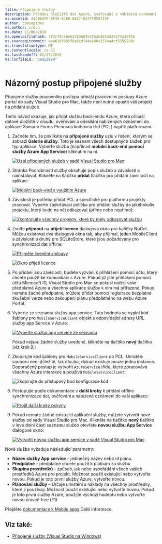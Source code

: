 ```yaml
---
title: Připojené služby
description: Přidání úložiště dat Azure, ověřování a nabízená oznámení do mobilní aplikace ze sady Visual Studio pro Mac
ms.assetid: 41CB62FF-0F39-4CE8-8917-6A77F058719F
author: conceptdev
ms.author: crdun
ms.date: 11/06/2018
ms.openlocfilehash: 7f3cf8ce9e82310a8fe2f6ab9542d3d575a30f5b
ms.sourcegitcommit: cea6187005f8a0cdf44e866a1534a4cf5356208c
ms.translationtype: MT
ms.contentlocale: cs-CZ
ms.lasthandoff: 02/27/2019
ms.locfileid: "56953979"
---
```

# <a name="connected-services-walkthrough"></a>Názorný postup připojené služby

Připojené služby pracovního postupu přináší pracovními postupy Azure portal do sady Visual Studio pro Mac, takže není nutné opustit váš projekt na přidání služeb.

Tento návod ukazuje, jak přidat službu back-endu Azure, která přináší datové úložiště v cloudu, ověřování a odesílání nabízených oznámení do aplikace Xamarin.Forms Přenosná knihovna tříd (PCL) napříč platformami.

1. Začněte tím, že poklikáte na **připojené služby** uzlu v řešení, kterým se zobrazí **Galerie služby**.
  Toto je seznam všech dostupných služeb pro typ aplikace. Vyberte službu (například **mobilní back-end pomocí služby Azure App Service**) kliknutím na ni.

    [![Uzel připojených služeb v sadě Visual Studio pro Mac](media/connected-services-image001-sml.png "uzel připojené služby v sadě Visual Studio pro Mac")](media/connected-services-image001.png#lightbox)

2. Stránka Podrobnosti služby obsahuje popis služeb a závislosti a nainstalovat.
  Klikněte na tlačítko **přidat** tlačítko pro přidání závislosti na aplikaci:

    [![Mobilní back-end s využitím Azure](media/connected-services-image002-sml.png "mobilní back-end s využitím Azure")](media/connected-services-image002.png#lightbox)

3. Závislostí je potřeba přidat PCL a specifické pro platformu projekty pracovat.
  Vyberte zaškrtávací políčka pro přidání služby do jakéhokoliv projektu, který bude na něj odkazovat (přímo nebo nepřímo):

    [![Zkontrolujte všechny projekty, které by měly odkazovat službu](media/connected-services-image003-sml.png "zkontrolovat všechny projekty, které by měly odkazovat služby")](media/connected-services-image003.png#lightbox)

4. Zvolte **přijmout** na **přijetí licence** dialogová okna pro balíčky NuGet.
  Můžou existovat dva dialogová okna tak, aby přijímal, jeden MobileClient a závislosti a druhý pro SQLiteStore, které jsou požadovány pro synchronizaci dat offline:

    [![Přijměte licenční smlouvy](media/connected-services-image004-sml.png "přijetí licenční smlouvy")](media/connected-services-image004.png#lightbox)

    ![Okno přijetí licence](media/connected-services-image005.png "okno přijetí licence")

5. Po přidání jsou závislosti, budete vyzváni k přihlášení pomocí účtu, který chcete použít ke komunikaci s Azure.
  Pokud již jste přihlášeni pomocí účtu Microsoft ID, Visual Studio pro Mac se pokusí načíst vaše předplatná Azure a všechny aplikace služby k nim má přiřazené. Pokud nemáte žádné předplatné, můžete přidat pomocí registrace bezplatné zkušební verze nebo zakoupení plánu předplatného na webu Azure Portal.

6. Vyberte ze seznamu služby app service. Tato hodnota se vyplní kód šablony pro `MobileServiceClient` objekt s odpovídající adresy URL služby app Service v Azure:

    [![Vyberte službu app service ze seznamu](media/connected-services-image006-sml.png "vyberte ze seznamu službu app service")](media/connected-services-image006.png#lightbox)

    Pokud nejsou žádné služby uvedené, klikněte na tlačítko **nový** tlačítko (viz krok 9.)

7. Zkopírujte kód šablony pro `MobileServiceClient` do PCL. Umístění souboru není důležité, tak dlouho, dokud existuje pouze jedna instance.
  Doporučený postup je vytvořit `AzureService` třídu, která zpracovává všechny Azure interakce a používá `MobileServiceClient`:

    ![Zkopírujte do přístupový bod konfigurace kód](media/connected-services-image007.png "zkopírujte config kód do aplikace")

8. Postupujte podle dokumentace v **další kroky** k přidání offline synchronizace dat, ověřování a nabízená oznámení do vaší aplikace:

    [![Projít další kroky pokyny](media/connected-services-image008-sml.png "projít pokyny pro další kroky")](media/connected-services-image008.png#lightbox)

9. Pokud nemáte žádné existující aplikační služby, můžete vytvořit nové služby od sady Visual Studio pro Mac.
  Klikněte na tlačítko **nový** tlačítko v levé dolní části seznamu služeb otevřete **novou službu App Service** dialogové okno:

    [![Vytvořit novou službu app service v sadě Visual Studio pro Mac](media/connected-services-image009-sml.png "vytvořit novou službu app service v sadě Visual Studio pro Mac")](media/connected-services-image009.png#lightbox)

Nová služba vyžaduje následující parametry:

- **Název služby App service** – jedinečný název nebo id plánu.
- **Předplatné** – předplatné chcete použít k platbám za službu
- **Skupina prostředků** – způsob, jak nebo uspořádání všech vašich prostředků Azure pro projekt. Možnost použít existující nebo vytvořte novou. Pokud je toto první služby Azure, vytvořte novou.
- **Plánování služby** – Určuje umístění a náklady na všechny prostředky, které ji používají. Možnost použít existující nebo vytvořte novou. Pokud je toto první služby Azure, použijte výchozí hodnotu nebo vytvořte novou úroveň free (F1).

Přejděte [dokumentace k Mobile apps](/azure/app-service-mobile/) Další informace.

## <a name="see-also"></a>Viz také:

- [Připojené služby (Visual Studio na Windows)](/visualstudio/azure/vs-azure-tools-connected-services-storage)